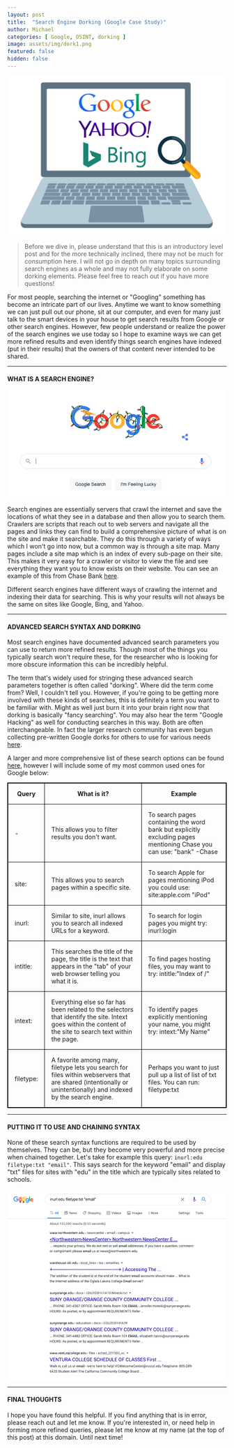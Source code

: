 ```yaml
---
layout: post
title:  "Search Engine Dorking (Google Case Study)"
author: Michael
categories: [ Google, OSINT, dorking ]
image: assets/img/dork1.png
featured: false
hidden: false
---
```

<style>
table, th, td {
  border: 1px solid black;
  border-collapse: collapse;
}
th, td {
  padding: 15px;
}
</style>

<center><p><img src="/assets/img/dork1.png"></p></center>

<blockquote>Before we dive in, please understand that this is an introductory level post and for the more technically inclined, there may not be much for consumption here. I will not go in depth on many topics surrounding search engines as a whole and may not fully elaborate on some dorking elements. Please feel free to reach out if you have more questions!</blockquote>

For most people, searching the internet or "Googling" something has become an intricate part of our lives. Anytime we want to know something we can just pull out our phone, sit at our computer, and even for many just talk to the smart devices in your house to get search results from Google or other search engines. However, few people understand or realize the power of the search engines we use today so I hope to examine ways we can get more refined results and even identify things search engines have indexed (put in their results) that the owners of that content never intended to be shared.

<hr>

#### WHAT IS A SEARCH ENGINE?

<center><p><img src="/assets/img/dork2.png"></p></center>

Search engines are essentially servers that crawl the internet and save the locations of what they see in a database and then allow you to search them. Crawlers are scripts that reach out to web servers and navigate all the pages and links they can find to build a comprehensive picture of what is on the site and make it searchable. They do this through a variety of ways which I won't go into now, but a common way is through a site map. Many pages include a site map which is an index of every sub-page on their site. This makes it very easy for a crawler or visitor to view the file and see everything they want you to know exists on their website. You can see an example of this from Chase Bank <a href="https://www.chase.com/sitemap.xml" target="_blank">here</a>.

Different search engines have different ways of crawling the internet and indexing their data for searching. This is why your results will not always be the same on sites like Google, Bing, and Yahoo.

<hr>

#### ADVANCED SEARCH SYNTAX AND DORKING

Most search engines have documented advanced search parameters you can use to return more refined results. Though most of the things you typically search won't require these, for the researcher who is looking for more obscure information this can be incredibly helpful.

The term that's widely used for stringing these advanced search parameters together is often called "dorking". Where did the term come from? Well, I couldn't tell you. However, if you're going to be getting more involved with these kinds of searches, this is definitely a term you want to be familiar with. Might as well just burn it into your brain right now that dorking is basically "fancy searching". You may also hear the term "Google Hacking" as well for conducting searches in this way. Both are often interchangeable. In fact the larger research community has even begun collecting pre-written Google dorks for others to use for various needs <a href="https://www.exploit-db.com/google-hacking-database" target="_blank">here</a>.

A larger and more comprehensive list of these search options can be found <a href="https://www.spyfu.com/blog/google-search-operators/" target="_blank">here</a>, however I will include some of my most common used ones for Google below:

<table style="width:100%" border="1">
<thead>
  <tr>
    <th>Query</th>
    <th>What is it?</th>
    <th>Example</th>
  </tr>
</thead>
<tbody>
  <tr>
    <td>-</td>
    <td>This allows you to filter results you don't want.</td>
    <td>To search pages containing the word bank but explicitly excluding pages mentioning Chase you can use:
    "bank" -Chase</td>
  </tr>
  <tr>
    <td>site:</td>
    <td>This allows you to search pages within a specific site.</td>
    <td>To search Apple for pages mentioning iPod you could use:
    site:apple.com "iPod"</td>
  </tr>
  <tr>
    <td>inurl:</td>
    <td>Similar to site, inurl allows you to search all indexed URLs for a keyword.</td>
    <td>To search for login pages you might try:
    inurl:login</td>
  </tr>
  <tr>
    <td>intitle:</td>
    <td>This searches the title of the page, the title is the text that appears in the "tab" of your web browser telling you what it is.</td>
    <td>To find pages hosting files, you may want to try:
    intitle:"Index of /"</td>
  </tr>
  <tr>
    <td>intext:</td>
    <td>Everything else so far has been related to the selectors that identify the site. Intext goes within the content of the site to search text within the page.</td>
    <td>To identify pages explicitly mentioning your name, you might try:
    intext:"My Name"</td>
  </tr>
  <tr>
    <td>filetype:</td>
    <td>A favorite among many, filetype lets you search for files within webservers that are shared (intentionally or unintentionally) and indexed by the search engine.</td>
    <td>Perhaps you want to just pull up a list of list of txt files. You can run:
    filetype:txt </td>
  </tr>
</tbody>
</table>

<hr>

#### PUTTING IT TO USE AND CHAINING SYNTAX

None of these search syntax functions are required to be used by themselves. They can be, but they become very powerful and more precise when chained together. Let's take for example this query: `inurl:edu filetype:txt "email"`. This says search for the keyword "email" and display "txt" files for sites with "edu" in the title which are typically sites related to schools.

<center><p><img src="/assets/img/dork3.png"></p></center>

<hr>

#### FINAL THOUGHTS

I hope you have found this helpful. If you find anything that is in error, please reach out and let me know. If you're interested in, or need help in forming more refined queries, please let me know at my name (at the top of this post) at this domain. Until next time!
